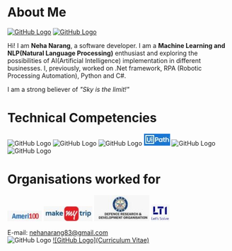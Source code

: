 # About Me
[![GitHub Logo](linkedin.ico)](https://www.linkedin.com/in/nehanarang83/) [![GitHub Logo](instagram.ico)](https://www.instagram.com/neha.narang83/)

Hi! I am <b> Neha Narang</b>, a software developer. I am a <b>Machine Learning and NLP(Natural Language Processing)</b> enthusiast and exploring the possibilities of AI(Artificial Intelligence) implementation in different businesses. I, previously, worked on .Net framework, RPA (Robotic Processing Automation), Python and C#. 

I am a strong believer of <i> "Sky is the limit!"</i>


# Technical Competencies
![GitHub Logo](AI.ico)  ![GitHub Logo](Python.ico)  ![GitHub Logo](SQL.ico)  ![GitHub Logo](UiPath.JPG)  ![GitHub Logo](DotNet.ico)  ![GitHub Logo](CSharp.ico) 


# Organisations worked for
![GitHub Logo](Ameri100.JPG) ![GitHub Logo](MMT1.JPG) ![GitHub Logo](DRDO.JPG) ![GitHub Logo](LTI.JPG)


E-mail: nehanarang83@gmail.com  
![GitHub Logo](CV.ico) [![GitHub Logo](Curriculum Vitae)](https://github.com/nehnar2021/nehnar2021/blob/main/NehaNarang.pdf)  

